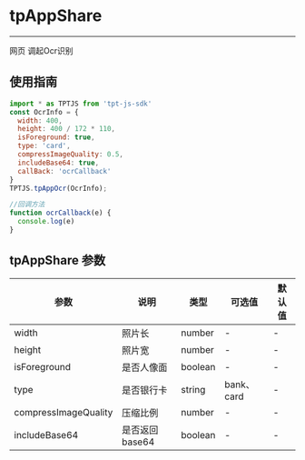 # tpAppShare

---

网页 调起Ocr识别

## 使用指南

```js
import * as TPTJS from 'tpt-js-sdk'
const OcrInfo = {
  width: 400, 
  height: 400 / 172 * 110, 
  isForeground: true, 
  type: 'card',
  compressImageQuality: 0.5, 
  includeBase64: true,
  callBack: 'ocrCallback'
}
TPTJS.tpAppOcr(OcrInfo);

//回调方法
function ocrCallback(e) {
  console.log(e)
}

```

## tpAppShare 参数

| 参数   | 说明   | 类型    | 可选值 | 默认值   |
| ---   | ---- | ------- | ------- | ------ |
| width  | 照片长 | number | - | - |
| height | 照片宽 | number | - | - |
| isForeground  | 是否人像面 | boolean | - | - |
| type  | 是否银行卡 | string | bank、card | - |
| compressImageQuality | 压缩比例 | number | - | - |
| includeBase64 | 是否返回base64 | boolean | - | - |

